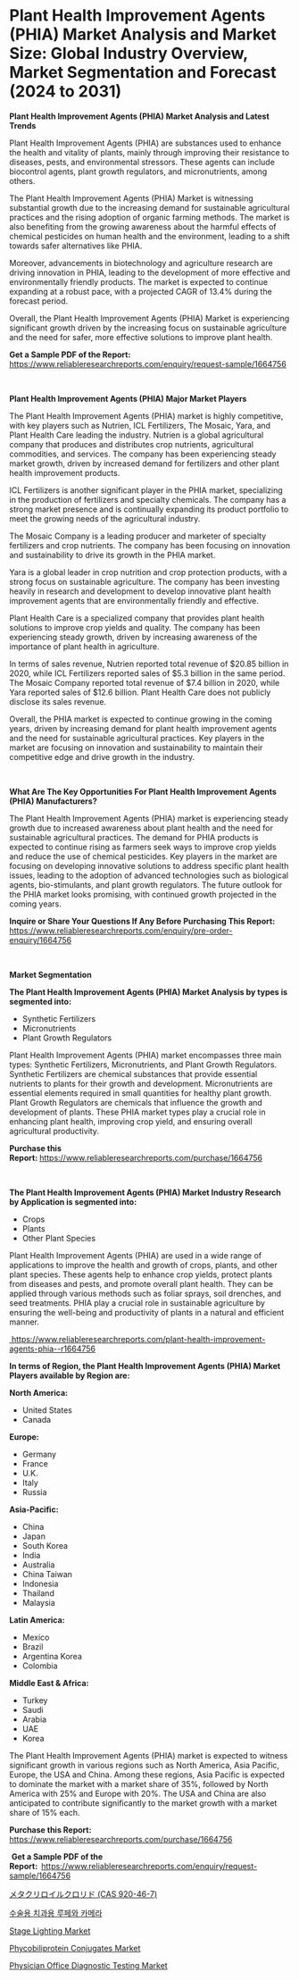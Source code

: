 <p><h1>Plant Health Improvement Agents (PHIA) Market Analysis and Market Size: Global Industry Overview, Market Segmentation and Forecast (2024 to 2031)</h1></p><p><strong>Plant Health Improvement Agents (PHIA) Market Analysis and Latest Trends</strong></p>
<p><p>Plant Health Improvement Agents (PHIA) are substances used to enhance the health and vitality of plants, mainly through improving their resistance to diseases, pests, and environmental stressors. These agents can include biocontrol agents, plant growth regulators, and micronutrients, among others.</p><p>The Plant Health Improvement Agents (PHIA) Market is witnessing substantial growth due to the increasing demand for sustainable agricultural practices and the rising adoption of organic farming methods. The market is also benefiting from the growing awareness about the harmful effects of chemical pesticides on human health and the environment, leading to a shift towards safer alternatives like PHIA.</p><p>Moreover, advancements in biotechnology and agriculture research are driving innovation in PHIA, leading to the development of more effective and environmentally friendly products. The market is expected to continue expanding at a robust pace, with a projected CAGR of 13.4% during the forecast period.</p><p>Overall, the Plant Health Improvement Agents (PHIA) Market is experiencing significant growth driven by the increasing focus on sustainable agriculture and the need for safer, more effective solutions to improve plant health.</p></p>
<p><strong>Get a Sample PDF of the Report:&nbsp;</strong> <a href="https://www.reliableresearchreports.com/enquiry/request-sample/1664756">https://www.reliableresearchreports.com/enquiry/request-sample/1664756</a></p>
<p>&nbsp;</p>
<p><strong>Plant Health Improvement Agents (PHIA) Major Market Players</strong></p>
<p><p>The Plant Health Improvement Agents (PHIA) market is highly competitive, with key players such as Nutrien, ICL Fertilizers, The Mosaic, Yara, and Plant Health Care leading the industry. Nutrien is a global agricultural company that produces and distributes crop nutrients, agricultural commodities, and services. The company has been experiencing steady market growth, driven by increased demand for fertilizers and other plant health improvement products.</p><p>ICL Fertilizers is another significant player in the PHIA market, specializing in the production of fertilizers and specialty chemicals. The company has a strong market presence and is continually expanding its product portfolio to meet the growing needs of the agricultural industry.</p><p>The Mosaic Company is a leading producer and marketer of specialty fertilizers and crop nutrients. The company has been focusing on innovation and sustainability to drive its growth in the PHIA market.</p><p>Yara is a global leader in crop nutrition and crop protection products, with a strong focus on sustainable agriculture. The company has been investing heavily in research and development to develop innovative plant health improvement agents that are environmentally friendly and effective.</p><p>Plant Health Care is a specialized company that provides plant health solutions to improve crop yields and quality. The company has been experiencing steady growth, driven by increasing awareness of the importance of plant health in agriculture.</p><p>In terms of sales revenue, Nutrien reported total revenue of $20.85 billion in 2020, while ICL Fertilizers reported sales of $5.3 billion in the same period. The Mosaic Company reported total revenue of $7.4 billion in 2020, while Yara reported sales of $12.6 billion. Plant Health Care does not publicly disclose its sales revenue.</p><p>Overall, the PHIA market is expected to continue growing in the coming years, driven by increasing demand for plant health improvement agents and the need for sustainable agricultural practices. Key players in the market are focusing on innovation and sustainability to maintain their competitive edge and drive growth in the industry.</p></p>
<p>&nbsp;</p>
<p><strong>What Are The Key Opportunities For Plant Health Improvement Agents (PHIA) Manufacturers?</strong></p>
<p><p>The Plant Health Improvement Agents (PHIA) market is experiencing steady growth due to increased awareness about plant health and the need for sustainable agricultural practices. The demand for PHIA products is expected to continue rising as farmers seek ways to improve crop yields and reduce the use of chemical pesticides. Key players in the market are focusing on developing innovative solutions to address specific plant health issues, leading to the adoption of advanced technologies such as biological agents, bio-stimulants, and plant growth regulators. The future outlook for the PHIA market looks promising, with continued growth projected in the coming years.</p></p>
<p><strong>Inquire or Share Your Questions If Any Before Purchasing This Report:</strong> <a href="https://www.reliableresearchreports.com/enquiry/pre-order-enquiry/1664756">https://www.reliableresearchreports.com/enquiry/pre-order-enquiry/1664756</a></p>
<p>&nbsp;</p>
<p><strong>Market Segmentation</strong></p>
<p><strong>The Plant Health Improvement Agents (PHIA) Market Analysis by types is segmented into:</strong></p>
<p><ul><li>Synthetic Fertilizers</li><li>Micronutrients</li><li>Plant Growth Regulators</li></ul></p>
<p><p>Plant Health Improvement Agents (PHIA) market encompasses three main types: Synthetic Fertilizers, Micronutrients, and Plant Growth Regulators. Synthetic Fertilizers are chemical substances that provide essential nutrients to plants for their growth and development. Micronutrients are essential elements required in small quantities for healthy plant growth. Plant Growth Regulators are chemicals that influence the growth and development of plants. These PHIA market types play a crucial role in enhancing plant health, improving crop yield, and ensuring overall agricultural productivity.</p></p>
<p><strong>Purchase this Report:&nbsp;</strong><a href="https://www.reliableresearchreports.com/purchase/1664756">https://www.reliableresearchreports.com/purchase/1664756</a></p>
<p>&nbsp;</p>
<p><strong>The Plant Health Improvement Agents (PHIA) Market Industry Research by Application is segmented into:</strong></p>
<p><ul><li>Crops</li><li>Plants</li><li>Other Plant Species</li></ul></p>
<p><p>Plant Health Improvement Agents (PHIA) are used in a wide range of applications to improve the health and growth of crops, plants, and other plant species. These agents help to enhance crop yields, protect plants from diseases and pests, and promote overall plant health. They can be applied through various methods such as foliar sprays, soil drenches, and seed treatments. PHIA play a crucial role in sustainable agriculture by ensuring the well-being and productivity of plants in a natural and efficient manner.</p></p>
<p><a href="https://www.reliableresearchreports.com/plant-health-improvement-agents-phia--r1664756">&nbsp;https://www.reliableresearchreports.com/plant-health-improvement-agents-phia--r1664756</a></p>
<p><strong>In terms of Region, the Plant Health Improvement Agents (PHIA) Market Players available by Region are:</strong></p>
<p>
    <p> <strong> North America: </strong>
        <ul>
            <li>United States</li>
            <li>Canada</li>
        </ul>
        </p> 
    <p> <strong> Europe: </strong>
        <ul>
            <li>Germany</li>
            <li>France</li>
            <li>U.K.</li>
            <li>Italy</li>
            <li>Russia</li>
        </ul>
        </p> 
    <p> <strong> Asia-Pacific: </strong>
        <ul>
            <li>China</li>
            <li>Japan</li>
            <li>South Korea</li>
            <li>India</li>
            <li>Australia</li>
            <li>China Taiwan</li>
            <li>Indonesia</li>
            <li>Thailand</li>
            <li>Malaysia</li>
        </ul>
        </p> 
    <p> <strong> Latin America: </strong>
        <ul>
            <li>Mexico</li>
            <li>Brazil</li>
            <li>Argentina Korea</li>
            <li>Colombia</li>
        </ul>
        </p> 
    <p> <strong> Middle East & Africa: </strong>
        <ul>
            <li>Turkey</li>
            <li>Saudi</li>
            <li>Arabia</li>
            <li>UAE</li>
            <li>Korea</li>
        </ul>
    </p>
    </p>
<p><p>The Plant Health Improvement Agents (PHIA) market is expected to witness significant growth in various regions such as North America, Asia Pacific, Europe, the USA and China. Among these regions, Asia Pacific is expected to dominate the market with a market share of 35%, followed by North America with 25% and Europe with 20%. The USA and China are also anticipated to contribute significantly to the market growth with a market share of 15% each.</p></p>
<p><strong>Purchase this Report: </strong><a href="https://www.reliableresearchreports.com/purchase/1664756">https://www.reliableresearchreports.com/purchase/1664756</a></p>
<p>&nbsp;<strong>Get a Sample PDF of the Report:&nbsp;&nbsp;</strong><a href="https://www.reliableresearchreports.com/enquiry/request-sample/1664756">https://www.reliableresearchreports.com/enquiry/request-sample/1664756</a></p>
<p><strong></strong></p>
<p><p><a href="https://github.com/RudyBoyer2017/Market-Research-Report-List-1/blob/main/109866696873.md">メタクリロイルクロリド (CAS 920-46-7)</a></p><p><a href="https://github.com/alfitoms13/Market-Research-Report-List-1/blob/main/961916088475.md">수술용 치과용 루페와 카메라</a></p><p><a href="https://issuu.com/reportprime-2/docs/stage-lighting-market-size-2030.pptx">Stage Lighting Market</a></p><p><a href="https://github.com/juancolorado15/Market-Research-Report-List-2/blob/main/phycobiliprotein-conjugates-market.md">Phycobiliprotein Conjugates Market</a></p><p><a href="https://github.com/dx0328/Market-Research-Report-List-2/blob/main/physician-office-diagnostic-testing-market.md">Physician Office Diagnostic Testing Market</a></p></p>